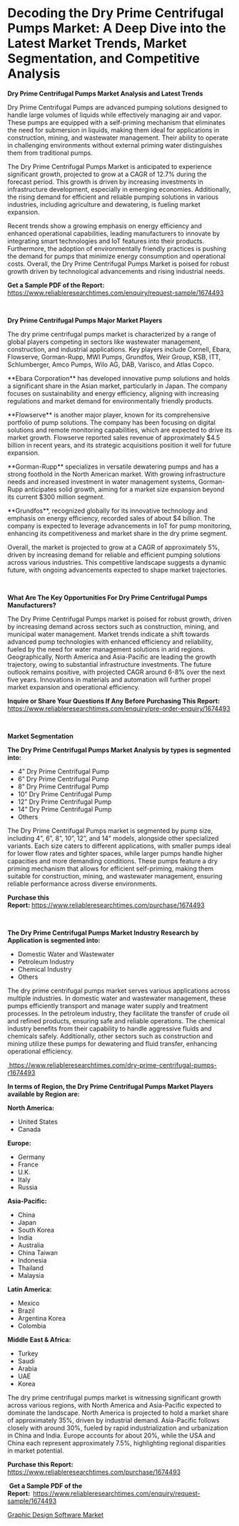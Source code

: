 <p><h1>Decoding the Dry Prime Centrifugal Pumps Market: A Deep Dive into the Latest Market Trends, Market Segmentation, and Competitive Analysis</h1></p><p><strong>Dry Prime Centrifugal Pumps Market Analysis and Latest Trends</strong></p>
<p><p>Dry Prime Centrifugal Pumps are advanced pumping solutions designed to handle large volumes of liquids while effectively managing air and vapor. These pumps are equipped with a self-priming mechanism that eliminates the need for submersion in liquids, making them ideal for applications in construction, mining, and wastewater management. Their ability to operate in challenging environments without external priming water distinguishes them from traditional pumps.</p><p>The Dry Prime Centrifugal Pumps Market is anticipated to experience significant growth, projected to grow at a CAGR of 12.7% during the forecast period. This growth is driven by increasing investments in infrastructure development, especially in emerging economies. Additionally, the rising demand for efficient and reliable pumping solutions in various industries, including agriculture and dewatering, is fueling market expansion. </p><p>Recent trends show a growing emphasis on energy efficiency and enhanced operational capabilities, leading manufacturers to innovate by integrating smart technologies and IoT features into their products. Furthermore, the adoption of environmentally friendly practices is pushing the demand for pumps that minimize energy consumption and operational costs. Overall, the Dry Prime Centrifugal Pumps Market is poised for robust growth driven by technological advancements and rising industrial needs.</p></p>
<p><strong>Get a Sample PDF of the Report:&nbsp;</strong> <a href="https://www.reliableresearchtimes.com/enquiry/request-sample/1674493?utm_campaign=3004&utm_medium=2&utm_source=Github&utm_content=ia&utm_term=25032025&utm_id=dry-prime-centrifugal-pumps">https://www.reliableresearchtimes.com/enquiry/request-sample/1674493</a></p>
<p>&nbsp;</p>
<p><strong>Dry Prime Centrifugal Pumps Major Market Players</strong></p>
<p><p>The dry prime centrifugal pumps market is characterized by a range of global players competing in sectors like wastewater management, construction, and industrial applications. Key players include Cornell, Ebara, Flowserve, Gorman-Rupp, MWI Pumps, Grundfos, Weir Group, KSB, ITT, Schlumberger, Amco Pumps, Wilo AG, DAB, Varisco, and Atlas Copco.</p><p>**Ebara Corporation** has developed innovative pump solutions and holds a significant share in the Asian market, particularly in Japan. The company focuses on sustainability and energy efficiency, aligning with increasing regulations and market demand for environmentally friendly products.</p><p>**Flowserve** is another major player, known for its comprehensive portfolio of pump solutions. The company has been focusing on digital solutions and remote monitoring capabilities, which are expected to drive its market growth. Flowserve reported sales revenue of approximately $4.5 billion in recent years, and its strategic acquisitions position it well for future expansion.</p><p>**Gorman-Rupp** specializes in versatile dewatering pumps and has a strong foothold in the North American market. With growing infrastructure needs and increased investment in water management systems, Gorman-Rupp anticipates solid growth, aiming for a market size expansion beyond its current $300 million segment.</p><p>**Grundfos**, recognized globally for its innovative technology and emphasis on energy efficiency, recorded sales of about $4 billion. The company is expected to leverage advancements in IoT for pump monitoring, enhancing its competitiveness and market share in the dry prime segment.</p><p>Overall, the market is projected to grow at a CAGR of approximately 5%, driven by increasing demand for reliable and efficient pumping solutions across various industries. This competitive landscape suggests a dynamic future, with ongoing advancements expected to shape market trajectories.</p></p>
<p>&nbsp;</p>
<p><strong>What Are The Key Opportunities For Dry Prime Centrifugal Pumps Manufacturers?</strong></p>
<p><p>The Dry Prime Centrifugal Pumps market is poised for robust growth, driven by increasing demand across sectors such as construction, mining, and municipal water management. Market trends indicate a shift towards advanced pump technologies with enhanced efficiency and reliability, fueled by the need for water management solutions in arid regions. Geographically, North America and Asia-Pacific are leading the growth trajectory, owing to substantial infrastructure investments. The future outlook remains positive, with projected CAGR around 6-8% over the next five years. Innovations in materials and automation will further propel market expansion and operational efficiency.</p></p>
<p><strong>Inquire or Share Your Questions If Any Before Purchasing This Report:</strong> <a href="https://www.reliableresearchtimes.com/enquiry/pre-order-enquiry/1674493?utm_campaign=3004&utm_medium=2&utm_source=Github&utm_content=ia&utm_term=25032025&utm_id=dry-prime-centrifugal-pumps">https://www.reliableresearchtimes.com/enquiry/pre-order-enquiry/1674493</a></p>
<p>&nbsp;</p>
<p><strong>Market Segmentation</strong></p>
<p><strong>The Dry Prime Centrifugal Pumps Market Analysis by types is segmented into:</strong></p>
<p><ul><li>4” Dry Prime Centrifugal Pump</li><li>6” Dry Prime Centrifugal Pump</li><li>8” Dry Prime Centrifugal Pump</li><li>10” Dry Prime Centrifugal Pump</li><li>12” Dry Prime Centrifugal Pump</li><li>14” Dry Prime Centrifugal Pump</li><li>Others</li></ul></p>
<p><p>The Dry Prime Centrifugal Pumps market is segmented by pump size, including 4”, 6”, 8”, 10”, 12”, and 14” models, alongside other specialized variants. Each size caters to different applications, with smaller pumps ideal for lower flow rates and tighter spaces, while larger pumps handle higher capacities and more demanding conditions. These pumps feature a dry priming mechanism that allows for efficient self-priming, making them suitable for construction, mining, and wastewater management, ensuring reliable performance across diverse environments.</p></p>
<p><strong>Purchase this Report:&nbsp;</strong><a href="https://www.reliableresearchtimes.com/purchase/1674493?utm_campaign=3004&utm_medium=2&utm_source=Github&utm_content=ia&utm_term=25032025&utm_id=dry-prime-centrifugal-pumps">https://www.reliableresearchtimes.com/purchase/1674493</a></p>
<p>&nbsp;</p>
<p><strong>The Dry Prime Centrifugal Pumps Market Industry Research by Application is segmented into:</strong></p>
<p><ul><li>Domestic Water and Wastewater</li><li>Petroleum Industry</li><li>Chemical Industry</li><li>Others</li></ul></p>
<p><p>The dry prime centrifugal pumps market serves various applications across multiple industries. In domestic water and wastewater management, these pumps efficiently transport and manage water supply and treatment processes. In the petroleum industry, they facilitate the transfer of crude oil and refined products, ensuring safe and reliable operations. The chemical industry benefits from their capability to handle aggressive fluids and chemicals safely. Additionally, other sectors such as construction and mining utilize these pumps for dewatering and fluid transfer, enhancing operational efficiency.</p></p>
<p><a href="https://www.reliableresearchtimes.com/dry-prime-centrifugal-pumps-r1674493?utm_campaign=3004&utm_medium=2&utm_source=Github&utm_content=ia&utm_term=25032025&utm_id=dry-prime-centrifugal-pumps">&nbsp;https://www.reliableresearchtimes.com/dry-prime-centrifugal-pumps-r1674493</a></p>
<p><strong>In terms of Region, the Dry Prime Centrifugal Pumps Market Players available by Region are:</strong></p>
<p>
    <p> <strong> North America: </strong>
        <ul>
            <li>United States</li>
            <li>Canada</li>
        </ul>
        </p> 
    <p> <strong> Europe: </strong>
        <ul>
            <li>Germany</li>
            <li>France</li>
            <li>U.K.</li>
            <li>Italy</li>
            <li>Russia</li>
        </ul>
        </p> 
    <p> <strong> Asia-Pacific: </strong>
        <ul>
            <li>China</li>
            <li>Japan</li>
            <li>South Korea</li>
            <li>India</li>
            <li>Australia</li>
            <li>China Taiwan</li>
            <li>Indonesia</li>
            <li>Thailand</li>
            <li>Malaysia</li>
        </ul>
        </p> 
    <p> <strong> Latin America: </strong>
        <ul>
            <li>Mexico</li>
            <li>Brazil</li>
            <li>Argentina Korea</li>
            <li>Colombia</li>
        </ul>
        </p> 
    <p> <strong> Middle East & Africa: </strong>
        <ul>
            <li>Turkey</li>
            <li>Saudi</li>
            <li>Arabia</li>
            <li>UAE</li>
            <li>Korea</li>
        </ul>
    </p>
    </p>
<p><p>The dry prime centrifugal pumps market is witnessing significant growth across various regions, with North America and Asia-Pacific expected to dominate the landscape. North America is projected to hold a market share of approximately 35%, driven by industrial demand. Asia-Pacific follows closely with around 30%, fueled by rapid industrialization and urbanization in China and India. Europe accounts for about 20%, while the USA and China each represent approximately 7.5%, highlighting regional disparities in market potential.</p></p>
<p><strong>Purchase this Report: </strong><a href="https://www.reliableresearchtimes.com/purchase/1674493?utm_campaign=3004&utm_medium=2&utm_source=Github&utm_content=ia&utm_term=25032025&utm_id=dry-prime-centrifugal-pumps">https://www.reliableresearchtimes.com/purchase/1674493</a></p>
<p>&nbsp;<strong>Get a Sample PDF of the Report:&nbsp;&nbsp;</strong><a href="https://www.reliableresearchtimes.com/enquiry/request-sample/1674493?utm_campaign=3004&utm_medium=2&utm_source=Github&utm_content=ia&utm_term=25032025&utm_id=dry-prime-centrifugal-pumps">https://www.reliableresearchtimes.com/enquiry/request-sample/1674493</a></p>
<p><strong></strong></p>
<p><p><a href="https://github.com/nibbsmantji/Market-Research-Report-List-1/blob/main/graphic-design-software-market.md?utm_campaign=3004&utm_medium=2&utm_source=Github&utm_content=ia&utm_term=25032025&utm_id=dry-prime-centrifugal-pumps">Graphic Design Software Market</a></p></p>